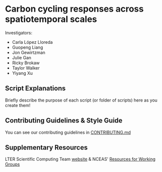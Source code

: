 # Carbon cycling responses across spatiotemporal scales

Investigators:
- Carla López Lloreda
- Guopeng Liang
- Jon Gewirtzman
- Julie Gan
- Ricky Brokaw
- Taylor Walker
- Yiyang Xu

## Script Explanations

Briefly describe the purpose of each script (or folder of scripts) here as you create them!

## Contributing Guidelines & Style Guide

You can see our contributing guidelines in [CONTRIBUTING.md](https://github.com/lter/ssecr-c-cycling/blob/main/CONTRIBUTING.md)

## Supplementary Resources

LTER Scientific Computing Team [website](https://lter.github.io/scicomp/) & NCEAS' [Resources for Working Groups](https://www.nceas.ucsb.edu/working-group-resources)
